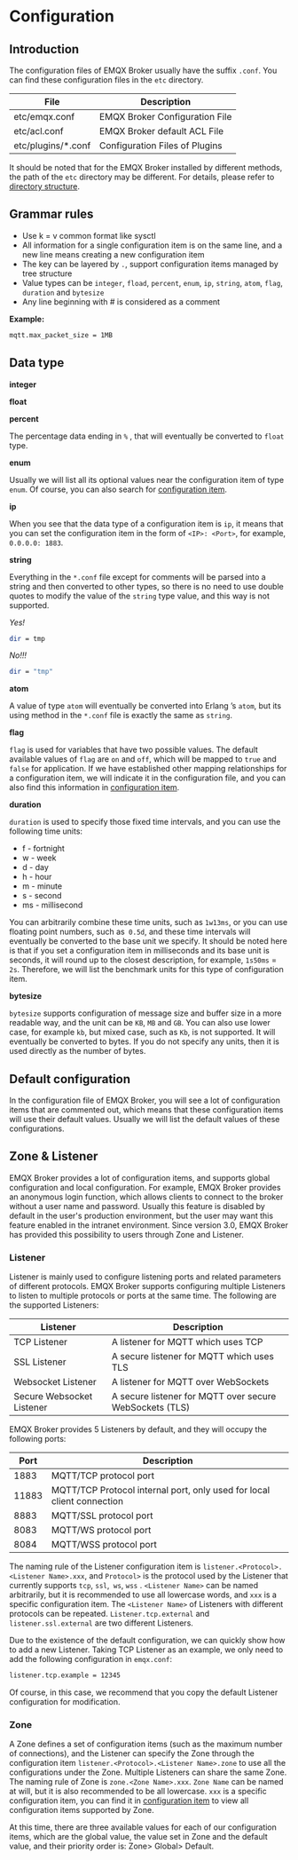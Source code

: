 # Configuration

## Introduction

The configuration files of EMQX Broker usually have the suffix `.conf`. You can find these configuration files in the `etc` directory.

| File        | Description            |
| ------------------ | ------------------------- |
| etc/emqx.conf      | EMQX Broker Configuration File |
| etc/acl.conf       | EMQX Broker default ACL File |
| etc/plugins/*.conf | Configuration Files of Plugins |

It should be noted that for the EMQX Broker installed by different methods, the path of the `etc` directory may be different. For details, please refer to [directory structure](directory.md#).

## Grammar rules

- Use k = v common format like sysctl
- All information for a single configuration item is on the same line, and a new line means creating a new configuration item
- The key can be layered by `.`, support configuration items managed by tree structure
- Value types can be `integer`, `fload`, `percent`, `enum`, `ip`, `string`, `atom`, `flag`, `duration` and `bytesize`
- Any line beginning with # is considered as a comment

**Example:**

```bash
mqtt.max_packet_size = 1MB
```

## Data type

**integer**

**float**

**percent**

The percentage data ending in `%` , that will eventually be converted to `float` type.

**enum**

Usually we will list all its optional values near the configuration item of type `enum`. Of course, you can also search for  [configuration item](../configuration/configuration.md).

**ip**

When you see that the data type of a configuration item is `ip`, it means that you can set the configuration item in the form of `<IP>: <Port>`, for example, `0.0.0.0: 1883`.

**string**

Everything in the `*.conf` file except for comments will be parsed into a string and then converted to other types, so there is no need to use double quotes to modify the value of the `string` type value, and this way is not supported.

*Yes!*

```bash
dir = tmp
```

*No!!!*

```bash
dir = "tmp"		
```

**atom**

A value of type `atom` will eventually be converted into Erlang ’s `atom`, but its using method in the `*.conf` file is exactly the same as `string`.

**flag**

`flag` is used for variables that have two possible values. The default available values of `flag` are `on` and `off`, which will be mapped to `true` and `false` for application. If we have established other mapping relationships for a configuration item, we will indicate it in the configuration file, and you can also find this information in [configuration item](../configuration/configuration.md).

**duration**

`duration` is used to specify those fixed time intervals, and you can use the following time units:

- f - fortnight
- w - week
- d - day
- h - hour
- m - minute
- s - second
- ms - millisecond

You can arbitrarily combine these time units, such as `1w13ms`, or you can use floating point numbers, such as` 0.5d`, and these time intervals will eventually be converted to the base unit we specify. It should be noted here is that if you set a configuration item in milliseconds and its base unit is seconds, it will round up to the closest description, for example, `1s50ms` =` 2s`. Therefore, we will list the benchmark units for this type of configuration item.

**bytesize**

`bytesize` supports configuration of message size and buffer size in a more readable way, and the unit can be `KB`, `MB` and `GB`. You can also use lower case, for example `kb`, but mixed case, such as `Kb`, is not supported. It will eventually be converted to bytes. If you do not specify any units, then it is used directly as the number of bytes.

## Default configuration

In the configuration file of EMQX Broker, you will see a lot of configuration items that are commented out, which means that these configuration items will use their default values. Usually we will list the default values of these configurations.

## Zone & Listener

EMQX Broker provides a lot of configuration items, and supports global configuration and local configuration. For example, EMQX Broker provides an anonymous login function, which allows clients to connect to the broker without a user name and password. Usually this feature is disabled by default in the user's production environment, but the user may want this feature enabled in the intranet environment. Since version 3.0, EMQX Broker has provided this possibility to users through Zone and Listener.

### Listener

Listener is mainly used to configure listening ports and related parameters of different protocols. EMQX Broker supports configuring multiple Listeners to listen to multiple protocols or ports at the same time. The following are the supported Listeners:

| Listener             | Description                                  |
| ------------------------- | ------------------------------------------------------- |
| TCP Listener              | A listener for MQTT which uses TCP                      |
| SSL Listener              | A secure listener for MQTT which uses TLS               |
| Websocket Listener        | A listener for MQTT over WebSockets                     |
| Secure Websocket Listener | A secure listener for MQTT over secure WebSockets (TLS) |

EMQX Broker provides 5 Listeners by default, and they will occupy the following ports:

| Port | Description                             |
| ----- | ------------------------------------------ |
| 1883  | MQTT/TCP protocol port              |
| 11883 | MQTT/TCP Protocol internal port, only used for local client connection |
| 8883  | MQTT/SSL protocol port              |
| 8083  | MQTT/WS protocol port               |
| 8084  | MQTT/WSS protocol port              |

The naming rule of the Listener configuration item is  `listener.<Protocol>.<Listener Name>.xxx`, and ` Protocol> ` is the protocol used by the Listener that currently supports `tcp`, `ssl`,` ws`, `wss` . `<Listener Name>` can be named arbitrarily, but it is recommended to use all lowercase words, and `xxx` is a specific configuration item. The `<Listener Name>` of Listeners with different protocols can be repeated. `Listener.tcp.external` and `listener.ssl.external` are two different Listeners.

Due to the existence of the default configuration, we can quickly show how to add a new Listener. Taking TCP Listener as an example, we only need to add the following configuration in `emqx.conf`:

```bash
listener.tcp.example = 12345
```

Of course, in this case, we recommend that you copy the default Listener configuration for modification.

### Zone

A Zone defines a set of configuration items (such as the maximum number of connections), and the Listener can specify the Zone through the configuration item `listener.<Protocol>.<Listener Name>.zone` to use all the configurations under the Zone. Multiple Listeners can share the same Zone. The naming rule of Zone is `zone.<Zone Name>.xxx`. `Zone Name` can be named at will, but it is also recommended to be all lowercase. `xxx` is a specific configuration item, you can find it in [configuration item](../configuration/configuration.md) to view all configuration items supported by Zone.

At this time, there are three available values for each of our configuration items, which are the global value, the value set in Zone and the default value, and their priority order is: Zone> Global> Default.